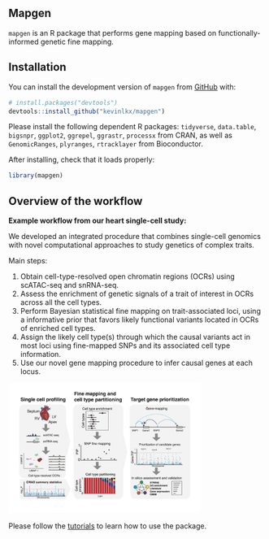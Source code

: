 
<!-- README.md is generated from README.Rmd. Please edit that file -->

## Mapgen

<!-- badges: start -->
<!-- badges: end -->

`mapgen` is an R package that performs gene mapping based on
functionally-informed genetic fine mapping.

## Installation

You can install the development version of `mapgen` from
[GitHub](https://github.com/xinhe-lab/mapgen) with:

``` r
# install.packages("devtools")
devtools::install_github("kevinlkx/mapgen")
```

Please install the following dependent R packages: `tidyverse`,
`data.table`, `bigsnpr`, `ggplot2`, `ggrepel`, `ggrastr`, `processx`
from CRAN, as well as `GenomicRanges`, `plyranges`, `rtracklayer` from
Bioconductor.

After installing, check that it loads properly:

``` r
library(mapgen)
```

## Overview of the workflow

**Example workflow from our heart single-cell study:**

We developed an integrated procedure that combines single-cell genomics
with novel computational approaches to study genetics of complex traits.

Main steps:

1.  Obtain cell-type-resolved open chromatin regions (OCRs) using
    scATAC-seq and snRNA-seq.
2.  Assess the enrichment of genetic signals of a trait of interest in
    OCRs across all the cell types.
3.  Perform Bayesian statistical fine mapping on trait-associated loci,
    using a informative prior that favors likely functional variants
    located in OCRs of enriched cell types.
4.  Assign the likely cell type(s) through which the causal variants act
    in most loci using fine-mapped SNPs and its associated cell type
    information.
5.  Use our novel gene mapping procedure to infer causal genes at each
    locus.

<img src="man/figures/workflow.overview.png" title="Overview of the workflow" alt="Overview of the workflow" width="75%" />

Please follow the
[tutorials](https://kevinlkx.github.io/mapgen/articles/index.html) to
learn how to use the package.
